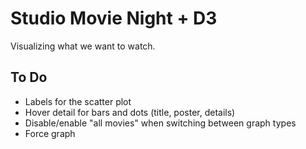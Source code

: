 # Studio Movie Night + D3
Visualizing what we want to watch.

## To Do
* Labels for the scatter plot
* Hover detail for bars and dots (title, poster, details)
* Disable/enable "all movies" when switching between graph types
* Force graph
